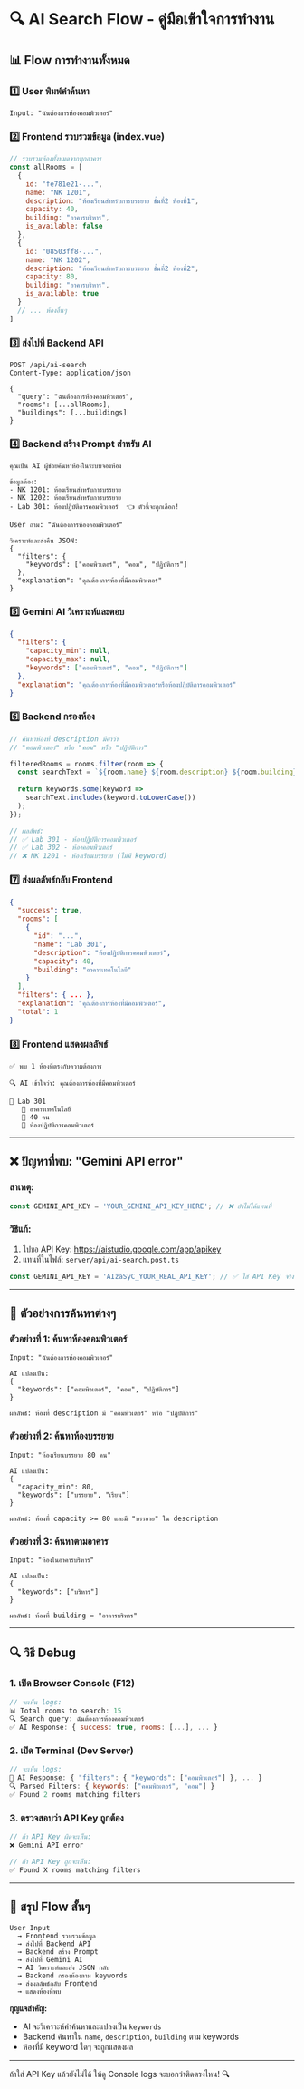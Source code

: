 # 🔍 AI Search Flow - คู่มือเข้าใจการทำงาน

## 📊 Flow การทำงานทั้งหมด

### 1️⃣ User พิมพ์คำค้นหา
```
Input: "ฉันต้องการห้องคอมพิวเตอร์"
```

### 2️⃣ Frontend รวบรวมข้อมูล (index.vue)
```javascript
// รวบรวมห้องทั้งหมดจากทุกอาคาร
const allRooms = [
  {
    id: "fe781e21-...",
    name: "NK 1201",
    description: "ห้องเรียนสำหรับการบรรยาย ชั้นที่2 ห้องที่1",
    capacity: 40,
    building: "อาคารบริหาร",
    is_available: false
  },
  {
    id: "08503ff8-...",
    name: "NK 1202",
    description: "ห้องเรียนสำหรับการบรรยาย ชั้นที่2 ห้องที่2",
    capacity: 80,
    building: "อาคารบริหาร",
    is_available: true
  }
  // ... ห้องอื่นๆ
]
```

### 3️⃣ ส่งไปที่ Backend API
```http
POST /api/ai-search
Content-Type: application/json

{
  "query": "ฉันต้องการห้องคอมพิวเตอร์",
  "rooms": [...allRooms],
  "buildings": [...buildings]
}
```

### 4️⃣ Backend สร้าง Prompt สำหรับ AI
```
คุณเป็น AI ผู้ช่วยค้นหาห้องในระบบจองห้อง

ข้อมูลห้อง:
- NK 1201: ห้องเรียนสำหรับการบรรยาย
- NK 1202: ห้องเรียนสำหรับการบรรยาย
- Lab 301: ห้องปฏิบัติการคอมพิวเตอร์  👈 ตัวนี้จะถูกเลือก!

User ถาม: "ฉันต้องการห้องคอมพิวเตอร์"

วิเคราะห์และส่งคืน JSON:
{
  "filters": {
    "keywords": ["คอมพิวเตอร์", "คอม", "ปฏิบัติการ"]
  },
  "explanation": "คุณต้องการห้องที่มีคอมพิวเตอร์"
}
```

### 5️⃣ Gemini AI วิเคราะห์และตอบ
```json
{
  "filters": {
    "capacity_min": null,
    "capacity_max": null,
    "keywords": ["คอมพิวเตอร์", "คอม", "ปฏิบัติการ"]
  },
  "explanation": "คุณต้องการห้องที่มีคอมพิวเตอร์หรือห้องปฏิบัติการคอมพิวเตอร์"
}
```

### 6️⃣ Backend กรองห้อง
```javascript
// ค้นหาห้องที่ description มีคำว่า
// "คอมพิวเตอร์" หรือ "คอม" หรือ "ปฏิบัติการ"

filteredRooms = rooms.filter(room => {
  const searchText = `${room.name} ${room.description} ${room.building}`.toLowerCase();
  
  return keywords.some(keyword => 
    searchText.includes(keyword.toLowerCase())
  );
});

// ผลลัพธ์:
// ✅ Lab 301 - ห้องปฏิบัติการคอมพิวเตอร์
// ✅ Lab 302 - ห้องคอมพิวเตอร์
// ❌ NK 1201 - ห้องเรียนบรรยาย (ไม่มี keyword)
```

### 7️⃣ ส่งผลลัพธ์กลับ Frontend
```json
{
  "success": true,
  "rooms": [
    {
      "id": "...",
      "name": "Lab 301",
      "description": "ห้องปฏิบัติการคอมพิวเตอร์",
      "capacity": 40,
      "building": "อาคารเทคโนโลยี"
    }
  ],
  "filters": { ... },
  "explanation": "คุณต้องการห้องที่มีคอมพิวเตอร์",
  "total": 1
}
```

### 8️⃣ Frontend แสดงผลลัพธ์
```
✅ พบ 1 ห้องที่ตรงกับความต้องการ

🔍 AI เข้าใจว่า: คุณต้องการห้องที่มีคอมพิวเตอร์

📍 Lab 301
   🏢 อาคารเทคโนโลยี
   👥 40 คน
   📝 ห้องปฏิบัติการคอมพิวเตอร์
```

---

## ❌ ปัญหาที่พบ: "Gemini API error"

### สาเหตุ:
```javascript
const GEMINI_API_KEY = 'YOUR_GEMINI_API_KEY_HERE'; // ❌ ยังไม่ได้แทนที่
```

### วิธีแก้:
1. ไปขอ API Key: https://aistudio.google.com/app/apikey
2. แทนที่ในไฟล์: `server/api/ai-search.post.ts`
```javascript
const GEMINI_API_KEY = 'AIzaSyC_YOUR_REAL_API_KEY'; // ✅ ใส่ API Key จริง
```

---

## 🎯 ตัวอย่างการค้นหาต่างๆ

### ตัวอย่างที่ 1: ค้นหาห้องคอมพิวเตอร์
```
Input: "ฉันต้องการห้องคอมพิวเตอร์"

AI แปลงเป็น:
{
  "keywords": ["คอมพิวเตอร์", "คอม", "ปฏิบัติการ"]
}

ผลลัพธ์: ห้องที่ description มี "คอมพิวเตอร์" หรือ "ปฏิบัติการ"
```

### ตัวอย่างที่ 2: ค้นหาห้องบรรยาย
```
Input: "ห้องเรียนบรรยาย 80 คน"

AI แปลงเป็น:
{
  "capacity_min": 80,
  "keywords": ["บรรยาย", "เรียน"]
}

ผลลัพธ์: ห้องที่ capacity >= 80 และมี "บรรยาย" ใน description
```

### ตัวอย่างที่ 3: ค้นหาตามอาคาร
```
Input: "ห้องในอาคารบริหาร"

AI แปลงเป็น:
{
  "keywords": ["บริหาร"]
}

ผลลัพธ์: ห้องที่ building = "อาคารบริหาร"
```

---

## 🔍 วิธี Debug

### 1. เปิด Browser Console (F12)
```javascript
// จะเห็น logs:
📊 Total rooms to search: 15
🔍 Search query: ฉันต้องการห้องคอมพิวเตอร์
✅ AI Response: { success: true, rooms: [...], ... }
```

### 2. เปิด Terminal (Dev Server)
```javascript
// จะเห็น logs:
🤖 AI Response: { "filters": { "keywords": ["คอมพิวเตอร์"] }, ... }
🔍 Parsed Filters: { keywords: ["คอมพิวเตอร์", "คอม"] }
✅ Found 2 rooms matching filters
```

### 3. ตรวจสอบว่า API Key ถูกต้อง
```javascript
// ถ้า API Key ผิดจะเห็น:
❌ Gemini API error

// ถ้า API Key ถูกจะเห็น:
✅ Found X rooms matching filters
```

---

## 📝 สรุป Flow สั้นๆ

```
User Input 
  → Frontend รวบรวมข้อมูล
  → ส่งไปที่ Backend API
  → Backend สร้าง Prompt
  → ส่งไปที่ Gemini AI
  → AI วิเคราะห์และส่ง JSON กลับ
  → Backend กรองห้องตาม keywords
  → ส่งผลลัพธ์กลับ Frontend
  → แสดงห้องที่พบ
```

**กุญแจสำคัญ:** 
- AI จะวิเคราะห์คำค้นหาและแปลงเป็น `keywords`
- Backend ค้นหาใน `name`, `description`, `building` ตาม keywords
- ห้องที่มี keyword ใดๆ จะถูกแสดงผล

---

ถ้าใส่ API Key แล้วยังไม่ได้ ให้ดู Console logs จะบอกว่าติดตรงไหน! 🔍
